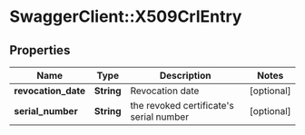 # SwaggerClient::X509CrlEntry

## Properties
Name | Type | Description | Notes
------------ | ------------- | ------------- | -------------
**revocation_date** | **String** | Revocation date | [optional] 
**serial_number** | **String** | the revoked certificate&#39;s serial number | [optional] 


